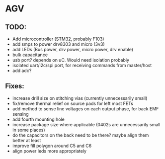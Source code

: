 # AGV

## TODO:
- Add microcontroller (STM32, probably F103)
- add smps to power drv8303 and micro (3v3)
- add LEDs (Bus power, drv power, micro power, drv enable)
- bulk capacitance
- usb port? depends on uC. Would need isolation probably
- isolated uart/i2c/spi port, for receiving commands from master/host
- add adc?

## Fixes:
- increase drill size on stitching vias (currently unnecessarily small)
- fix/remove thermal relief on source pads for left most FETs
- add method to sense line voltages on each output phase, for back EMF sensing
- add fourth mounting hole
- increase package size where applicable (0402s are unnecessarily small in some places)
- do the capacitors on the back need to be there? maybe align them better at least
- improve fill polygon around C5 and C6
- align power leds more appropriately
